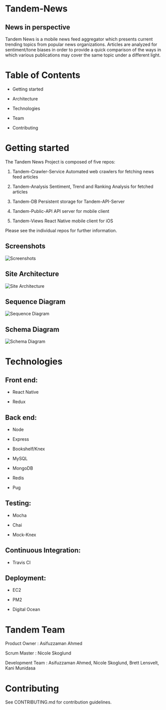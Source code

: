 # Tandem-News

## News in perspective

Tandem News is a mobile news feed aggregator which presents current trending topics from popular news organizations. Articles are analyzed for sentiment/tone biases in order to provide a quick comparison of the ways in which various publications may cover the same topic under a different light.


# Table of Contents

- Getting started

- Architecture

- Technologies

- Team

- Contributing

<Screenshot>


# Getting started

The Tandem News Project is composed of five repos:

  1) Tandem-Crawler-Service
     Automated web crawlers for fetching news feed articles

  2) Tandem-Analysis
     Sentiment, Trend and Ranking Analysis for fetched articles

  3) Tandem-DB
     Persistent storage for Tandem-API-Server

  4) Tandem-Public-API
     API server for mobile client

  5) Tandem-Views
     React Native mobile client for iOS

Please see the individual repos for further information.


## Screenshots

  ![Screenshots](https://raw.githubusercontent.com/NCSkoglund/Tandem-Analysis/upstream/images/tandem_screenshots.png)

## Site Architecture

  ![Site Architecture](https://raw.githubusercontent.com/NCSkoglund/Tandem-Analysis/a80f9271e9ed9ac5420a1f65d5b2864537a2e497/images/Tandem_Architecture.png)
  
## Sequence Diagram 
 
   ![Sequence Diagram](https://raw.githubusercontent.com/NCSkoglund/Tandem-Analysis/merge-harmony/images/sequence_diagram.png) 

## Schema Diagram

  ![Schema Diagram](https://raw.githubusercontent.com/Tandem4/Tandem-Analysis/master/images/DB_schema.png)


# Technologies

## Front end:

- React Native

- Redux

## Back end:

- Node

- Express

- Bookshelf/Knex

- MySQL

- MongoDB

- Redis

- Pug

## Testing:

- Mocha

- Chai

- Mock-Knex

## Continuous Integration:

- Travis CI

## Deployment:

- EC2

- PM2

- Digital Ocean


# Tandem Team

Product Owner : Asifuzzaman Ahmed

Scrum Master : Nicole Skoglund

Development Team : Asifuzzaman Ahmed, Nicole Skoglund, Brett Lensvelt, Kani Munidasa


# Contributing

See CONTRIBUTING.md for contribution guidelines.
